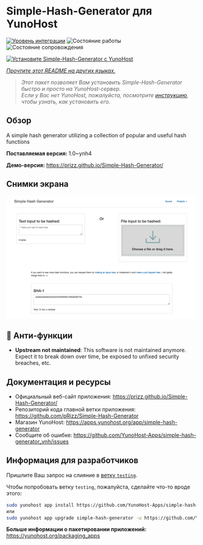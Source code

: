 <!--
Важно: этот README был автоматически сгенерирован <https://github.com/YunoHost/apps/tree/master/tools/readme_generator>
Он НЕ ДОЛЖЕН редактироваться вручную.
-->

# Simple-Hash-Generator для YunoHost

[![Уровень интеграции](https://dash.yunohost.org/integration/simple-hash-generator.svg)](https://ci-apps.yunohost.org/ci/apps/simple-hash-generator/) ![Состояние работы](https://ci-apps.yunohost.org/ci/badges/simple-hash-generator.status.svg) ![Состояние сопровождения](https://ci-apps.yunohost.org/ci/badges/simple-hash-generator.maintain.svg)

[![Установите Simple-Hash-Generator с YunoHost](https://install-app.yunohost.org/install-with-yunohost.svg)](https://install-app.yunohost.org/?app=simple-hash-generator)

*[Прочтите этот README на других языках.](./ALL_README.md)*

> *Этот пакет позволяет Вам установить Simple-Hash-Generator быстро и просто на YunoHost-сервер.*  
> *Если у Вас нет YunoHost, пожалуйста, посмотрите [инструкцию](https://yunohost.org/install), чтобы узнать, как установить его.*

## Обзор

A simple hash generator utilizing a collection of popular and useful hash functions


**Поставляемая версия:** 1.0~ynh4

**Демо-версия:** <https://prizz.github.io/Simple-Hash-Generator/>

## Снимки экрана

![Снимок экрана Simple-Hash-Generator](./doc/screenshots/screenshot.png)

## :red_circle: Анти-функции

- **Upstream not maintained**: This software is not maintained anymore. Expect it to break down over time, be exposed to unfixed security breaches, etc.

## Документация и ресурсы

- Официальный веб-сайт приложения: <https://prizz.github.io/Simple-Hash-Generator/>
- Репозиторий кода главной ветки приложения: <https://github.com/pRizz/Simple-Hash-Generator>
- Магазин YunoHost: <https://apps.yunohost.org/app/simple-hash-generator>
- Сообщите об ошибке: <https://github.com/YunoHost-Apps/simple-hash-generator_ynh/issues>

## Информация для разработчиков

Пришлите Ваш запрос на слияние в [ветку `testing`](https://github.com/YunoHost-Apps/simple-hash-generator_ynh/tree/testing).

Чтобы попробовать ветку `testing`, пожалуйста, сделайте что-то вроде этого:

```bash
sudo yunohost app install https://github.com/YunoHost-Apps/simple-hash-generator_ynh/tree/testing --debug
или
sudo yunohost app upgrade simple-hash-generator -u https://github.com/YunoHost-Apps/simple-hash-generator_ynh/tree/testing --debug
```

**Больше информации о пакетировании приложений:** <https://yunohost.org/packaging_apps>
